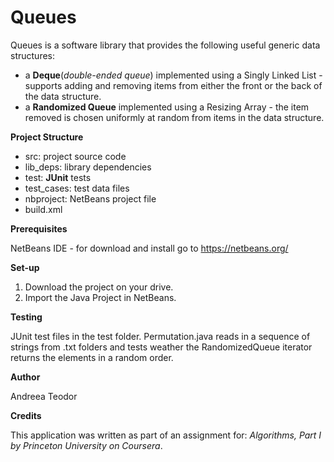 # Queues

Queues is a software library that provides the following useful generic  data structures:
- a **Deque**(*double-ended queue*) implemented using a Singly Linked List -  supports adding and removing items from either the front or the back of the data structure.
- a **Randomized Queue** implemented using a Resizing Array - the item removed is chosen uniformly at random from items in the data structure.

**Project Structure**
- src: project source code
- lib_deps: library dependencies
- test: **JUnit** tests
- test_cases: test data files
- nbproject: NetBeans project file
- build.xml

**Prerequisites**

NetBeans IDE - for download and install go to https://netbeans.org/

**Set-up**

1. Download the project on your drive.
2. Import the Java Project in NetBeans.

**Testing**

JUnit test files in the test folder.
Permutation.java reads in a sequence of strings from .txt folders and tests weather the RandomizedQueue iterator returns the elements in a random order.

**Author**

Andreea Teodor

**Credits**

This application was written as part of an assignment for: *Algorithms, Part I by Princeton University on Coursera*.
